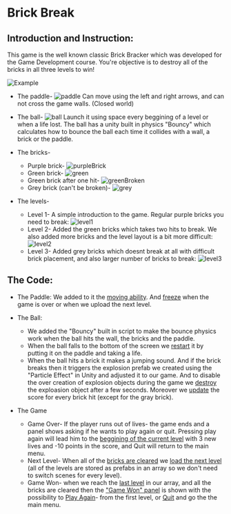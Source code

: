 # Brick Break

## Introduction and Instruction:
This game is the well known classic Brick Bracker which was developed for the Game Development course.
You're objective is to destroy all of the bricks in all three levels to win!

![Example](https://user-images.githubusercontent.com/33173449/82437632-66e5c300-9aa0-11ea-9e60-5731a4e18c2b.gif)

- The paddle- ![paddle](https://user-images.githubusercontent.com/33619352/82352691-ff2f6980-9a06-11ea-949b-0be949c8dcc7.JPG)
Can move using the left and right arrows, and can not cross the game walls. (Closed world)


- The ball- ![ball](https://user-images.githubusercontent.com/33619352/82353253-d5c30d80-9a07-11ea-93b3-e7a9d40eaa78.JPG)
Launch it using space every beggining of a level or when a life lost.
The ball has a unity built in physics "Bouncy" which calculates how to bounce the ball each time it collides with a wall, a brick or the paddle.

- The bricks-
  - Purple brick- ![purpleBrick](https://user-images.githubusercontent.com/33619352/82357949-79afb780-9a0e-11ea-850f-98a6951218ba.JPG)
  - Green brick- ![green](https://user-images.githubusercontent.com/33173449/82437082-7b758b80-9a9f-11ea-80fa-c0b8a00a5edb.PNG)
  - Green brick after one hit- ![greenBroken](https://user-images.githubusercontent.com/33173449/82437159-a4961c00-9a9f-11ea-98da-1c17cebe4e39.PNG)
  - Grey brick (can't be broken)- ![grey](https://user-images.githubusercontent.com/33173449/82437194-b24ba180-9a9f-11ea-820a-f68157271117.PNG)

- The levels-
  - Level 1- A simple introduction to the game. Regular purple bricks you need to break:
  ![level1](https://user-images.githubusercontent.com/33173449/82444227-95b56680-9aab-11ea-8b9d-7cf2746eb092.PNG)
  - Level 2- Added the green bricks which takes two hits to break. We also added more bricks and the level layout is a bit more difficult:
  ![level2](https://user-images.githubusercontent.com/33173449/82444393-d4e3b780-9aab-11ea-95df-b13d27b1550c.PNG)
  - Level 3- Added grey bricks which doesnt break at all with difficult brick placement, and also larger number of bricks to break:
  ![level3](https://user-images.githubusercontent.com/33173449/82444480-ffce0b80-9aab-11ea-9bdf-327e7f13f50d.PNG)



## The Code:
- The Paddle: We added to it the [moving ability](https://github.com/EladMotzny/unity-homework-8/blob/b01c0ece711d050e7e927ca2bf93a37b6a34ba1e/Brick%20Breaker/Assets/Scripts/Paddle.cs#L24-L25). And [freeze](https://github.com/EladMotzny/unity-homework-8/blob/b01c0ece711d050e7e927ca2bf93a37b6a34ba1e/Brick%20Breaker/Assets/Scripts/Paddle.cs#L19-L22) when the game is over or when we upload the next level.

- The Ball: 
  - We added the "Bouncy" built in script to make the bounce physics work when the ball hits the wall, the bricks and the paddle.
  - When the ball falls to the bottom of the screen we [restart](https://github.com/EladMotzny/unity-homework-8/blob/b01c0ece711d050e7e927ca2bf93a37b6a34ba1e/Brick%20Breaker/Assets/Scripts/Ball.cs#L49-L58) it by putting it on the paddle and taking a life.
   - When the ball hits a brick it makes a jumping sound. And if the brick breaks then it triggers the explosion prefab we created using the "Particle Effect" in Unity and adjusted it to our game. And to disable the over creation of explosion objects during the game we [destroy](https://github.com/EladMotzny/unity-homework-8/blob/b01c0ece711d050e7e927ca2bf93a37b6a34ba1e/Brick%20Breaker/Assets/Scripts/Ball.cs#L77) the exploasion object after a few seconds. Moreover we [update](https://github.com/EladMotzny/unity-homework-8/blob/b01c0ece711d050e7e927ca2bf93a37b6a34ba1e/Brick%20Breaker/Assets/Scripts/Ball.cs#L90) the score for every brick hit (except for the gray brick).

- The Game
  - Game Over- If the player runs out of lives- the game ends and a panel shows asking if he wants to play again or quit. Pressing play again will lead him to the [beggining of the current level](https://github.com/EladMotzny/unity-homework-8/blob/3528f13bc67727aa60f8b78edd379de05d4988f4/Brick%20Breaker/Assets/Scripts/GameManager.cs#L89-L97) with 3 new lives and -10 points in the score, and Quit will return to the main menu.
  - Next Level- When all of the [bricks are cleared](https://github.com/EladMotzny/unity-homework-8/blob/3528f13bc67727aa60f8b78edd379de05d4988f4/Brick%20Breaker/Assets/Scripts/GameManager.cs#L59-L76) we [load the next level](https://github.com/EladMotzny/unity-homework-8/blob/3528f13bc67727aa60f8b78edd379de05d4988f4/Brick%20Breaker/Assets/Scripts/GameManager.cs#L78-L86) (all of the levels are stored as prefabs in an array so we don't need to switch scenes for every level).
  - Game Won- when we reach the [last level](https://github.com/EladMotzny/unity-homework-8/blob/3528f13bc67727aa60f8b78edd379de05d4988f4/Brick%20Breaker/Assets/Scripts/GameManager.cs#L62-L67) in our array, and all the bricks are cleared  then the ["Game Won" panel](https://github.com/EladMotzny/unity-homework-8/blob/3528f13bc67727aa60f8b78edd379de05d4988f4/Brick%20Breaker/Assets/Scripts/GameManager.cs#L103-L107) is shown with the possibility to [Play Again](https://github.com/EladMotzny/unity-homework-8/blob/3528f13bc67727aa60f8b78edd379de05d4988f4/Brick%20Breaker/Assets/Scripts/GameManager.cs#L109-L119)- from the first level, or [Quit](https://github.com/EladMotzny/unity-homework-8/blob/3528f13bc67727aa60f8b78edd379de05d4988f4/Brick%20Breaker/Assets/Scripts/GameManager.cs#L121-L124) and go the the main menu.
  
  
